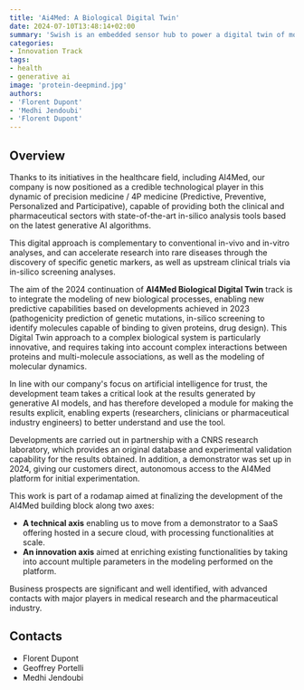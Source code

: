 ```yaml
---
title: 'Ai4Med: A Biological Digital Twin'
date: 2024-07-10T13:48:14+02:00
summary: 'Swish is an embedded sensor hub to power a digital twin of mobile systems. Siwsh is easy to install and maintain, silent (does not disrupt the mission), and has a low carbon footprint.'
categories:
- Innovation Track
tags:
- health
- generative ai
image: 'protein-deepmind.jpg'
authors: 
- 'Florent Dupont'
- 'Medhi Jendoubi'
- 'Florent Dupont'
---
```


## Overview

Thanks to its initiatives in the healthcare field, including AI4Med, our company is now positioned as a credible technological player in this dynamic of precision medicine / 4P medicine (Predictive, Preventive, Personalized and Participative), capable of providing both the clinical and pharmaceutical sectors with state-of-the-art in-silico analysis tools based on the latest generative AI algorithms.

This digital approach is complementary to conventional in-vivo and in-vitro analyses, and can accelerate research into rare diseases through the discovery of specific genetic markers, as well as upstream clinical trials via in-silico screening analyses.

The aim of the 2024 continuation of **AI4Med Biological Digital Twin** track is to integrate the modeling of new biological processes, enabling new predictive capabilities based on developments achieved in 2023 (pathogenicity prediction of genetic mutations, in-silico screening to identify molecules capable of binding to given proteins, drug design). This Digital Twin approach to a complex biological system is particularly innovative, and requires taking into account complex interactions between proteins and multi-molecule associations, as well as the modeling of molecular dynamics.

In line with our company's focus on artificial intelligence for trust, the development team takes a critical look at the results generated by generative AI models, and has therefore developed a module for making the results explicit, enabling experts (researchers, clinicians or pharmaceutical industry engineers) to better understand and use the tool.

Developments are carried out in partnership with a CNRS research laboratory, which provides an original database and experimental validation capability for the results obtained.
In addition, a demonstrator was set up in 2024, giving our customers direct, autonomous access to the AI4Med platform for initial experimentation. 

This work is part of a rodamap aimed at finalizing the development of the AI4Med building block along two axes:

* **A technical axis** enabling us to move from a demonstrator to a SaaS offering hosted in a secure cloud, with processing functionalities at scale. 
* **An innovation axis** aimed at enriching existing functionalities by taking into account multiple parameters in the modeling performed on the platform.

Business prospects are significant and well identified, with advanced contacts with major players in medical research and the pharmaceutical industry. 

## Contacts

* Florent Dupont
* Geoffrey Portelli
* Medhi Jendoubi